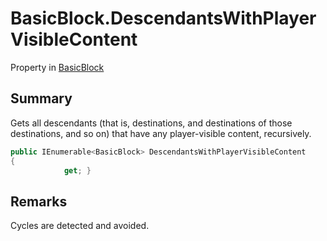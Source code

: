 # BasicBlock.DescendantsWithPlayerVisibleContent

Property in [BasicBlock](/docs/api/csharp/yarn.compiler.basicblock.md)

## Summary


Gets all descendants (that is, destinations, and destinations of
those destinations, and so on) that have any player-visible content,
recursively.


```csharp
public IEnumerable<BasicBlock> DescendantsWithPlayerVisibleContent
{
            get; }
```

## Remarks


Cycles are detected and avoided.


